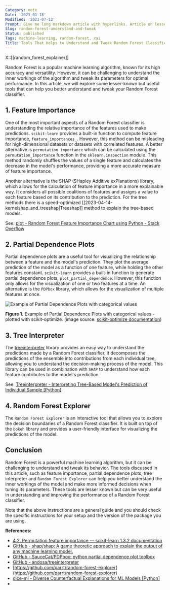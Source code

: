 ```yaml
---
Category: note
Date: '2023-01-18'
Modified: '2023-07-12'
Prompt: Give me long markdown article with hyperlinks. Article on lesser known but useful Tools helping understand and tweak random forest classifier.
Slug: random-forest-understand-and-tweak
Status: published
Tags: machine-learning, random-forest, xai
Title: Tools That Helps to Understand and Tweak Random Forest Classifier
---
```

X::[[random_forest_explainer]]

Random Forest is a popular machine learning algorithm, known for its high accuracy and versatility. However, it can be challenging to understand the inner workings of the algorithm and tweak its parameters for optimal performance. In this article, we will explore some lesser-known but useful tools that can help you better understand and tweak your Random Forest classifier.

## 1. Feature Importance

One of the most important aspects of a Random Forest classifier is understanding the relative importance of the features used to make predictions. `scikit-learn` provides a built-in function to compute feature importance, `feature_importances_`. However, this method can be misleading for high-dimensional datasets or datasets with correlated features. A better alternative is `permutation importance` which can be calculated using the `permutation_importance` function in the `sklearn.inspection` module. This method randomly shuffles the values of a single feature and calculates the decrease in the model's performance, providing a more accurate measure of feature importance.

Another alternative is the SHAP (SHapley Additive exPlanations) library, which allows for the calculation of feature importance in a more explainable way. It considers all possible coalitions of features and assigns a value to each feature based on its contribution to the prediction. For the tree methods there is a speed-optimized [[2023-04-14-kernelshap_and_treeshap|Treeshap]] method to explain the tree-based models.

See: [plot - Random Forest Feature Importance Chart using Python - Stack Overflow](https://stackoverflow.com/questions/44101458/random-forest-feature-importance-chart-using-python)

## 2. Partial Dependence Plots

Partial dependence plots are a useful tool for visualizing the relationship between a feature and the model's prediction. They plot the average prediction of the model as a function of one feature, while holding the other features constant. `scikit-learn` provides a built-in function to generate partial dependence plots, `plot_partial_dependence`. However, this function only allows for the visualization of one or two features at a time. An alternative is the `PDPbox` library, which allows for the visualization of multiple features at once.

![Example of Partial Dependence Plots with categorical values](https://scikit-optimize.github.io/dev/_images/sphx_glr_partial-dependence-plot-with-categorical_001.png)

**Figure 1.** Example of Partial Dependence Plots with categorical values - plotted with scikit-optimize. (image source: [scikit-optimize documentation](https://scikit-optimize.github.io/dev/auto_examples/plots/partial-dependence-plot-with-categorical.html))

## 3. Tree Interpreter

The [treeinterpreter](https://github.com/andosa/treeinterpreter) library provides an easy way to understand the predictions made by a Random Forest classifier. It decomposes the predictions of the ensemble into contributions from each individual tree, allowing you to understand the decision-making process of the model. This library can be used in combination with `SHAP` to understand how each feature contributes to the model's prediction.

See: [Treeinterpreter - Interpreting Tree-Based Model's Prediction of Individual Sample [Python]](https://coderzcolumn.com/tutorials/machine-learning/treeinterpreter-interpreting-tree-based-models-prediction-of-individual-sample)

## 4. Random Forest Explorer

The `Random Forest Explorer` is an interactive tool that allows you to explore the decision boundaries of a Random Forest classifier. It is built on top of the `bokeh` library and provides a user-friendly interface for visualizing the predictions of the model.

## Conclusion

Random Forest is a powerful machine learning algorithm, but it can be challenging to understand and tweak its behavior. The tools discussed in this article, such as feature importance, partial dependence plots, tree interpreter and `Random Forest Explorer` can help you better understand the inner workings of the model and make more informed decisions when tuning its parameters. These tools are lesser known but can be very useful in understanding and improving the performance of a Random Forest classifier.

Note that the above instructions are a general guide and you should check the specific instructions for your setup and the version of the package you are using.

**References:**

- [4.2. Permutation feature importance — scikit-learn 1.3.2 documentation](https://scikit-learn.org/stable/modules/permutation_importance.html)
- [GitHub - shap/shap: A game theoretic approach to explain the output of any machine learning model.](https://github.com/slundberg/shap)
- [GitHub - SauceCat/PDPbox: python partial dependence plot toolbox](https://github.com/SauceCat/PDPbox)
- [GitHub - andosa/treeinterpreter](https://github.com/andosa/treeinterpreter)
- [https://github.com/parrt/random-forest-explorer](https://github.com/parrt/random-forest-explorer)
- [dice-ml - Diverse Counterfactual Explanations for ML Models [Python]](https://coderzcolumn.com/tutorials/machine-learning/dice-ml-diverse-counterfactual-explanations-for-ml-models)
-
